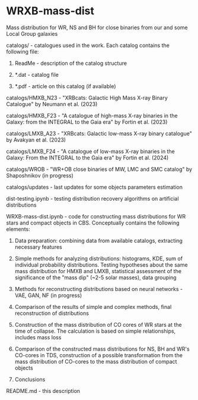 # WRXB-mass-dist
 Mass distribution for WR, NS and BH for close binaries from our and some Local Group galaxies 

catalogs/ - catalogues used in the work. Each catalog contains the following file:

1) ReadMe - description of the catalog structure

2) *.dat - catalog file

3) *.pdf - article on this catalog (if available)

  catalogs/HMXB_N23 - "XRBcats: Galactic High Mass X-ray Binary Catalogue" by Neumann et al. (2023)

  catalogs/HMXB_F23 - "A catalogue of high-mass X-ray binaries in the Galaxy: from the INTEGRAL to the Gaia era" by Fortin et al. (2023)

  catalogs/LMXB_A23 - "XRBcats: Galactic low-mass X-ray binary catalogue" by Avakyan et al. (2023)

  catalogs/LMXB_F24 - "A catalogue of low-mass X-ray binaries in the Galaxy: From the INTEGRAL to the Gaia era" by Fortin et al. (2024)

  catalogs/WROB - "WR+OB close binaries of MW, LMC and SMC catalog" by Shaposhnikov (in progress)

catalogs/updates - last updates for some objects parameters estimation

dist-testing.ipynb - testing distribution recovery algorithms on artificial distributions

WRXB-mass-dist.ipynb - code for constructing mass distributions for WR stars and compact objects in CBS. Conceptually contains the following elements:

  1) Data preparation: combining data from available catalogs, extracting necessary features

  2) Simple methods for analyzing distributions: histograms, KDE, sum of individual probability distributions. Testing hypotheses about the same mass distribution for HMXB and LMXB, statistical assessment of the significance of the "mass dip" (~2-5 solar masses), data grouping

  3) Methods for reconstructing distributions based on neural networks - VAE, GAN, NF (in progress)

  4) Comparison of the results of simple and complex methods, final reconstruction of distributions

  5) Construction of the mass distribution of CO cores of WR stars at the time of collapse. The calculation is based on simple relationships, includes mass loss
  
  6) Comparison of the constructed mass distributions for NS, BH and WR's CO-cores in TDS, construction of a possible transformation from the mass distribution of CO-cores to the mass distribution of compact objects

  7) Conclusions

README.md - this description
